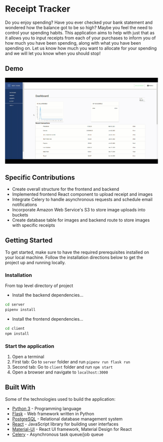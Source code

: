 # Receipt Tracker
Do you enjoy spending? Have you ever checked your bank statement and wondered how the balance got to be so high? Maybe you feel the need to control your spending habits. This application aims to help with just that as it allows you to input receipts from each of your purchases to inform you of how much you have been spending, along with what you have been spending on. Let us know how much you want to allocate for your spending and we will let you know when you should stop!

## Demo
![](dashboard.gif)

## Specific Contributions
- Create overall structure for the frontend and backend
- Implemented frontend React component to upload receipt and images
- Integrate Celery to handle asynchronous requests and schedule email notifications
- Incorporate Amazon Web Service's S3 to store image uploads into buckets
- Create database table for images and backend route to store images with specific receipts
## Getting Started
To get started, make sure to have the required prerequisites installed on your local machine. Follow the installation directions below to get the project up and running locally.

### Installation
From top level directory of project
- Install the backend dependencies...
```bash
cd server
pipenv install
```
- Install the frontend dependencies...
```bash
cd client
npm install
```
### Start the application
1. Open a terminal
2. First tab:
Go to `server` folder and run `pipenv run flask run`
3. Second tab:
Go to `client` folder and run `npm start`
4. Open a browser and navigate to `localhost:3000`

## Built With
Some of the technologies used to build the application:
* [Python 3](https://www.python.org/) - Programming language
* [Flask](http://flask.palletsprojects.com/en/1.1.x/) - Web framework written in Python
* [PostgreSQL](https://www.postgresql.org/) - Relational database management system
* [React](https://reactjs.org/) - JavaScript library for building user interfaces
* [Material-UI](https://material-ui.com/) - React UI framework, Material Design for React
* [Celery](http://docs.celeryproject.org/en/latest/index.html) - Asynchronous task queue/job queue
